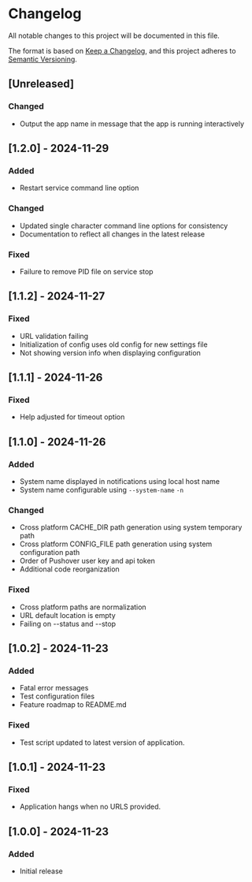 # Changelog

All notable changes to this project will be documented in this file.

The format is based on [Keep a Changelog](https://keepachangelog.com/en/1.1.0/),
and this project adheres to [Semantic Versioning](https://semver.org/spec/v2.0.0.html).

## [Unreleased]

### Changed

- Output the app name in message that the app is running interactively

## [1.2.0] - 2024-11-29

### Added

- Restart service command line option

### Changed

- Updated single character command line options for consistency
- Documentation to reflect all changes in the latest release

### Fixed

- Failure to remove PID file on service stop

## [1.1.2] - 2024-11-27

### Fixed

- URL validation failing
- Initialization of config uses old config for new settings file
- Not showing version info when displaying configuration

## [1.1.1] - 2024-11-26

### Fixed

- Help adjusted for timeout option

## [1.1.0] - 2024-11-26

### Added

- System name displayed in notifications using local host name
- System name configurable using `--system-name` `-n`

### Changed

- Cross platform CACHE_DIR path generation using system temporary path
- Cross platform CONFIG_FILE path generation using system configuration path
- Order of Pushover user key and api token
- Additional code reorganization

### Fixed

- Cross platform paths are normalization
- URL default location is empty
- Failing on --status and --stop

## [1.0.2] - 2024-11-23

### Added

- Fatal error messages
- Test configuration files
- Feature roadmap to README.md

### Fixed

- Test script updated to latest version of application.

## [1.0.1] - 2024-11-23

### Fixed

- Application hangs when no URLS provided.

## [1.0.0] - 2024-11-23

### Added

- Initial release
